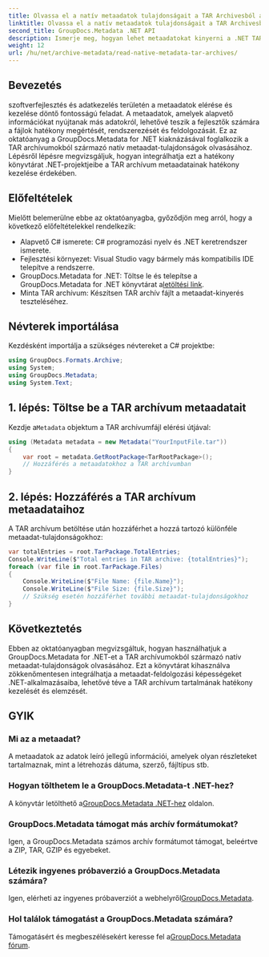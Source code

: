 ```yaml
---
title: Olvassa el a natív metaadatok tulajdonságait a TAR Archivesból a .NET-ben
linktitle: Olvassa el a natív metaadatok tulajdonságait a TAR Archivesból a .NET-ben
second_title: GroupDocs.Metadata .NET API
description: Ismerje meg, hogyan lehet metaadatokat kinyerni a .NET TAR archívumából a GroupDocs.Metadata használatával. Ez az oktatóanyag lépésről lépésre végigvezeti a folyamaton.
weight: 12
url: /hu/net/archive-metadata/read-native-metadata-tar-archives/
---
```

## Bevezetés
szoftverfejlesztés és adatkezelés területén a metaadatok elérése és kezelése döntő fontosságú feladat. A metaadatok, amelyek alapvető információkat nyújtanak más adatokról, lehetővé teszik a fejlesztők számára a fájlok hatékony megértését, rendszerezését és feldolgozását. Ez az oktatóanyag a GroupDocs.Metadata for .NET kiaknázásával foglalkozik a TAR archívumokból származó natív metaadat-tulajdonságok olvasásához. Lépésről lépésre megvizsgáljuk, hogyan integrálhatja ezt a hatékony könyvtárat .NET-projektjeibe a TAR archívum metaadatainak hatékony kezelése érdekében.
## Előfeltételek
Mielőtt belemerülne ebbe az oktatóanyagba, győződjön meg arról, hogy a következő előfeltételekkel rendelkezik:
- Alapvető C# ismerete: C# programozási nyelv és .NET keretrendszer ismerete.
- Fejlesztési környezet: Visual Studio vagy bármely más kompatibilis IDE telepítve a rendszerre.
-  GroupDocs.Metadata for .NET: Töltse le és telepítse a GroupDocs.Metadata for .NET könyvtárat a[letöltési link](https://releases.groupdocs.com/metadata/net/).
- Minta TAR archívum: Készítsen TAR archív fájlt a metaadat-kinyerés teszteléséhez.

## Névterek importálása
Kezdésként importálja a szükséges névtereket a C# projektbe:
```csharp
using GroupDocs.Formats.Archive;
using System;
using GroupDocs.Metadata;
using System.Text;
```
## 1. lépés: Töltse be a TAR archívum metaadatait
 Kezdje a`Metadata` objektum a TAR archívumfájl elérési útjával:
```csharp
using (Metadata metadata = new Metadata("YourInputFile.tar"))
{
    var root = metadata.GetRootPackage<TarRootPackage>();
    // Hozzáférés a metaadatokhoz a TAR archívumban
}
```
## 2. lépés: Hozzáférés a TAR archívum metaadataihoz
A TAR archívum betöltése után hozzáférhet a hozzá tartozó különféle metaadat-tulajdonságokhoz:
```csharp
var totalEntries = root.TarPackage.TotalEntries;
Console.WriteLine($"Total entries in TAR archive: {totalEntries}");
foreach (var file in root.TarPackage.Files)
{
    Console.WriteLine($"File Name: {file.Name}");
    Console.WriteLine($"File Size: {file.Size}");
    // Szükség esetén hozzáférhet további metaadat-tulajdonságokhoz
}
```

## Következtetés
Ebben az oktatóanyagban megvizsgáltuk, hogyan használhatjuk a GroupDocs.Metadata for .NET-et a TAR archívumokból származó natív metaadat-tulajdonságok olvasásához. Ezt a könyvtárat kihasználva zökkenőmentesen integrálhatja a metaadat-feldolgozási képességeket .NET-alkalmazásaiba, lehetővé téve a TAR archívum tartalmának hatékony kezelését és elemzését.

## GYIK
### Mi az a metaadat?
A metaadatok az adatok leíró jellegű információi, amelyek olyan részleteket tartalmaznak, mint a létrehozás dátuma, szerző, fájltípus stb.
### Hogyan tölthetem le a GroupDocs.Metadata-t .NET-hez?
 A könyvtár letölthető a[GroupDocs.Metadata .NET-hez](https://releases.groupdocs.com/metadata/net/) oldalon.
### GroupDocs.Metadata támogat más archív formátumokat?
Igen, a GroupDocs.Metadata számos archív formátumot támogat, beleértve a ZIP, TAR, GZIP és egyebeket.
### Létezik ingyenes próbaverzió a GroupDocs.Metadata számára?
 Igen, elérheti az ingyenes próbaverziót a webhelyről[GroupDocs.Metadata](https://releases.groupdocs.com/).
### Hol találok támogatást a GroupDocs.Metadata számára?
 Támogatásért és megbeszélésekért keresse fel a[GroupDocs.Metadata fórum](https://forum.groupdocs.com/c/metadata/14).